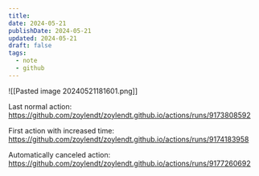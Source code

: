 ```yaml
---
title: 
date: 2024-05-21
publishDate: 2024-05-21
updated: 2024-05-21
draft: false
tags:
  - note
  - github
---
```


![[Pasted image 20240521181601.png]]

Last normal action: https://github.com/zoylendt/zoylendt.github.io/actions/runs/9173808592

First action with increased time: https://github.com/zoylendt/zoylendt.github.io/actions/runs/9174183958

Automatically canceled action: https://github.com/zoylendt/zoylendt.github.io/actions/runs/9177260692